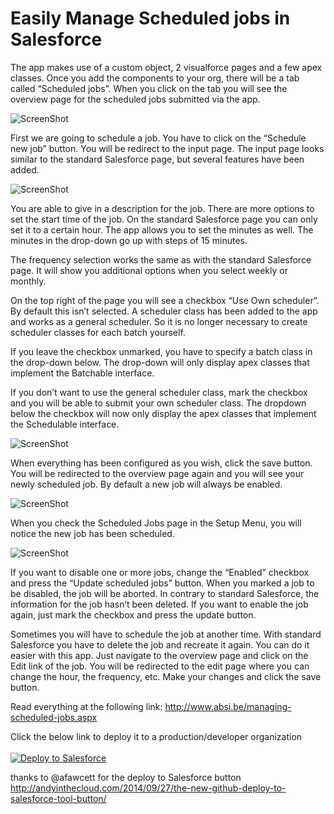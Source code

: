 Easily Manage Scheduled jobs in Salesforce
=============

The app makes use of a custom object, 2 visualforce pages and a few apex classes. Once you add the components to your org, there will be a tab called “Scheduled jobs”. When you click on the tab you will see the overview page for the scheduled jobs submitted via the app.

![ScreenShot](http://www.absi.be/uploadedImages/00_Structured_Data/Blog_Posts/scheduled-jobs.png)

First we are going to schedule a job. You have to click on the “Schedule new job” button. You will be redirect to the input page. The input page looks similar to the standard Salesforce page, but several features have been added.

![ScreenShot](http://www.absi.be/uploadedImages/00_Structured_Data/Blog_Posts/schedule-a-job.png)

You are able to give in a description for the job. There are more options to set the start time of the job. On the standard Salesforce page you can only set it to a certain hour. The app allows you to set the minutes as well. The minutes in the drop-down go up with steps of 15 minutes.

The frequency selection works the same as with the standard Salesforce page. It will show you additional options when you select weekly or monthly.

On the top right of the page you will see a checkbox “Use Own scheduler”. By default this isn’t selected. A scheduler class has been added to the app and works as a general scheduler. So it is no longer necessary to create scheduler classes for each batch yourself.

If you leave the checkbox unmarked, you have to specify a batch class in the drop-down below. The drop-down will only display apex classes that implement the Batchable interface.

If you don’t want to use the general scheduler class, mark the checkbox and you will be able to submit your own scheduler class. The dropdown below the checkbox will now only display the apex classes that implement the Schedulable interface.

![ScreenShot](http://www.absi.be/uploadedImages/00_Structured_Data/Blog_Posts/schedule-a-job-3.png)

When everything has been configured as you wish, click the save button. You will be redirected to the overview page again and you will see your newly scheduled job. By default a new job will always be enabled.

![ScreenShot](http://www.absi.be/uploadedImages/00_Structured_Data/Blog_Posts/schedule-a-job-4.png)

When you check the Scheduled Jobs page in the Setup Menu, you will notice the new job has been scheduled.

![ScreenShot](http://www.absi.be/uploadedImages/00_Structured_Data/Blog_Posts/schedule-a-job-5.png)

If you want to disable one or more jobs, change the “Enabled” checkbox and press the “Update scheduled jobs” button. When you marked a job to be disabled, the job will be aborted. In contrary to standard Salesforce, the information for the job hasn’t been deleted. If you want to enable the job again, just mark the checkbox and press the update button.

Sometimes you will have to schedule the job at another time. With standard Salesforce you have to delete the job and recreate it again. You can do it easier with this app. Just navigate to the overview page and click on the Edit link of the job. You will be redirected to the edit page where you can change the hour, the frequency, etc. Make your changes and click the save button.

Read everything at the following link: http://www.absi.be/managing-scheduled-jobs.aspx



Click the below link to deploy it to a production/developer organization <br/><br/>
<a href="https://githubsfdeploy.herokuapp.com?owner=ABSINV&repo=ScheduledJobs">
  <img alt="Deploy to Salesforce"
       src="https://raw.githubusercontent.com/afawcett/githubsfdeploy/master/src/main/webapp/resources/img/deploy.png">
</a>

thanks to @afawcett for the deploy to Salesforce button
http://andyinthecloud.com/2014/09/27/the-new-github-deploy-to-salesforce-tool-button/
